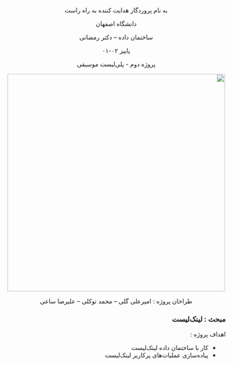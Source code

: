 <div dir='rtl' align="center">
به نام پروردگار هدایت کننده به راه راست

  دانشگاه اصفهان

  ساختمان داده – دکتر رمضانی 

  پاییز ۰۲-۰۱

  پروژه دوم - پلی‌لیست موسیقی 


<img src="https://s25.picofile.com/file/8454207476/Picture3.png"  width="500"/>
  
  طراحان پروژه : امیرعلی گلی – محمد توکلی – علیرضا ساعی
</div>

<div dir='rtl' align="justify">
  
### مبحث : لینک‌لیست 
اهداف پروژه :
+	کار با ساختمان داده لینک‌لیست
+	پیاده‌سازی عملیات‌های پرکاربر لینک‌لیست



</div>
